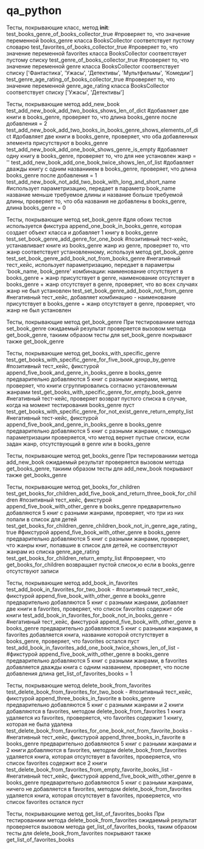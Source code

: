 # qa_python
Тесты, покрывающие класс, метод __init__:
test_books_genre_of_books_collector_true  #проверяет то, что значение переменной books_genre класса BooksCollector соответствует пустому словарю
test_favorites_of_books_collector_true #проверяет то, что значение переменной favorites класса BooksCollector соответствует пустому списку
test_genre_of_books_collector_true #проверяет то, что значение переменной genre класса BooksCollector соответствует списку ['Фантастика', 'Ужасы', 'Детективы', 'Мультфильмы', 'Комедии']
test_genre_age_rating_of_books_collector_true #проверяет то, что значение переменной genre_age_rating класса BooksCollector соответствует списку ['Ужасы', 'Детективы']

Тесты, покрывающие метод add_new_book
test_add_new_book_add_two_books_shows_len_of_dict #добавляет две книги в books_genre, проверяет то, что длина books_genre после добавления = 2
test_add_new_book_add_two_books_in_books_genre_shows_elements_of_dict #добавляет две книги в books_genre, проверяет, что оба добавленных элемента присутствуют в books_genre
test_add_new_book_add_one_book_shows_genre_is_empty #добавляет одну книгу в books_genre, проверяет то, что для нее установлен жанр = ''
test_add_new_book_add_one_book_twice_shows_len_of_list #добавляет дважды книгу с одним названиием в books_genre, проверяет, что длина books_genre после добавления = 1
test_add_new_book_not_add_two_book_with_long_and_short_name #использует параметризацию, передает в параметр book_name название меньше требуемое длины и название больше требуемой длины, проверяет то, что оба названия не добавлены в books_genre, длина books_genre = 0

Тесты, покрывающие метод set_book_genre
#для обоих тестов используется фикстура append_one_book_in_books_genre, которая создает объект класса и добавляет 1 книгу в books_genre
test_set_book_genre_add_genre_for_one_book #позитивный тест-кейс, устанавливает книге из books_genre жанр из genre, проверяет то, что жанр соответствует установленному, используя метод get_book_genre
test_set_book_genre_add_book_not_from_books_genre #негативный тест_кейс, использует параметризацию, передает в параметры 'book_name, book_genre' комбинации: наименование отсутствует в books_genre + жанр присутствует в genre, наименование отсутствует в books_genre + жанр отсутствует в genre, проверяет, что во всех случаях жанр не был установлен
test_set_book_genre_add_book_not_from_genre #негативный тест_кейс, добавляет комбинацию - наименование присутствует в books_genre + жанр отсутствует в genre, проверяет, что жанр не был установлен

Тесты, покрывающие метод get_book_genre
При тестированиии метода set_book_genre ожидаемый результат проверяется вызовом метода get_book_genre, такиим образом тесты для set_book_genre покрывают также get_book_genre

Тесты, покрывающие метод get_books_with_specific_genre
test_get_books_with_specific_genre_for_five_book_group_by_genre #позитивный тест_кейс, фикстурой append_five_book_and_genre_in_books_genre в books_genre предварительно добавляются 5 книг с разными жанрами, метод проверяет, что книги сгруппировались согласно установленным жанрами
test_get_books_with_specific_genre_for_empty_book_genre #негативный тест-кейс, проверяет возврат пустого списка в случае, когда на момент тестирования books_genre пуст
test_get_books_with_specific_genre_for_not_exist_genre_return_empty_list #негативный тест-кейс, фикстурой append_five_book_and_genre_in_books_genre в books_genre предварительно добавляются 5 книг с разными жанрами, с помощью параметризации проверяется, что метод вернет пустые списки, если задан жанр, отсутствующий в genre или в books_genre

Тесты, покрывающие метод get_books_genre
При тестированиии метода add_new_book ожидаемый результат проверяется вызовом метода get_books_genre, такиим образом тесты для add_new_book покрывают также get_books_genre

Тесты, покрывающие метод get_books_for_children
test_get_books_for_children_add_five_book_and_return_three_book_for_children #позитивный тест_кейс, фикстурой append_five_book_with_other_genre в books_genre предварительно добавляются 5 книг с разными жанрами, проверяет, что три из них попали в список для детей
test_get_books_for_children_genre_children_book_not_in_genre_age_rating_true #фикстурой append_five_book_with_other_genre в books_genre предварительно добавляются 5 книг с разными жанрами, проверяет, что жанры книг, попавшие в список для детей, не соответствуют жанрам из списка genre_age_rating
test_get_books_for_children_return_empty_list #проверяет, что get_books_for_children возвращает пустой список,ю если в books_genre отсутствуют записи

Тесты, покрывающие метод add_book_in_favorites
test_add_book_in_favorites_for_two_book - #позитивный тест_кейс, фикстурой append_five_book_with_other_genre в books_genre предварительно добавляются 5 книг с разными жанрами, добавляет две книги в favorites, проверяет, что список favorites содержит обе книги
test_add_book_in_favorites_for_book_not_in_books_genre - #негативный тест_кейс, фикстурой append_five_book_with_other_genre в books_genre предварительно добавляются 5 книг с разными жанрами, в favorites добавляется книга, название которой отстутствует в books_genre, проверяет, что favorites остался пуст
test_add_book_in_favorites_add_one_book_twice_shows_len_of_list - #фикстурой append_five_book_with_other_genre в books_genre предварительно добавляются 5 книг с разными жанрами, в favorites добавляется дважды книга с одним названием, проверяет, что после добавления длина get_list_of_favorites_books = 1

Тесты, покрывающие метод delete_book_from_favorites
test_delete_book_from_favorites_for_two_book - #позитивный тест_кейс, фикстурой append_three_books_in_favorite в books_genre предварительно добавляются 5 книг с разными жанрами и 2 книги добавляются в favorites, методом delete_book_from_favorites 1 книга удаляется из favorites, проверяется, что favorites содержит 1 книгу, которая не была удалена
test_delete_book_from_favorites_for_one_book_not_from_favorite_books - #негативный тест_кейс, фикстурой append_three_books_in_favorite в books_genre предварительно добавляются 5 книг с разными жанрами и 2 книги добавляются в favorites, методом delete_book_from_favorites удаляется книга, которая отсутствует в favorites, проверяется, что список favorites содержит все 2 книги
test_delete_book_from_favorites_from_empty_favorite_books_list - #негативный тест_кейс, фикстурой append_five_book_with_other_genre в books_genre предварительно добавляются 5 книг с разными жанрами, ничего не добавляется в favorites,  методом delete_book_from_favorites удаляется книга, которая отсутствует в favorites, проверяется, что список favorites остался пуст

Тесты, покрывающиие метод get_list_of_favorites_books
При тестированиии метода delete_book_from_favorites ожидаемый результат проверяется вызовом метода get_list_of_favorites_books, таким образом тесты для delete_book_from_favorites покрывают также get_list_of_favorites_books